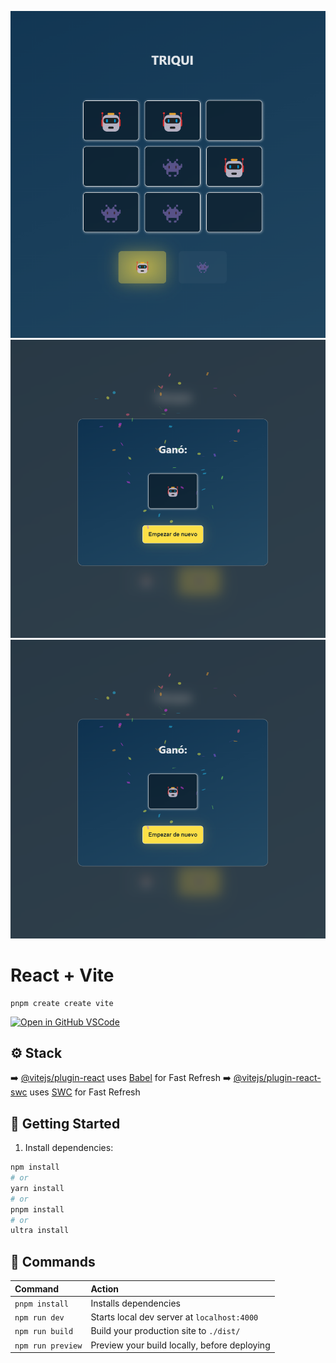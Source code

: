 ![Home](/src/assets/Home.png)
![Winner](/src/assets/Winner.png)
![Empate](/src/assets/Winner.png)

# React + Vite  

```
pnpm create create vite
```

[![Open in GitHub VSCode](https://github.com/codespaces/badge.svg)](https://vscode.dev/github/branfon1/landing-lavelada)

## ⚙️ Stack

➡️ [@vitejs/plugin-react](https://github.com/vitejs/vite-plugin-react/blob/main/packages/plugin-react/README.md) uses [Babel](https://babeljs.io/) for Fast Refresh
➡️ [@vitejs/plugin-react-swc](https://github.com/vitejs/vite-plugin-react-swc) uses [SWC](https://swc.rs/) for Fast Refresh

## 🚀 Getting Started

1. Install dependencies:

```bash
npm install
# or
yarn install
# or
pnpm install
# or
ultra install
```

## 🧞 Commands

| Command                   | Action                                           |
| :------------------------ | :----------------------------------------------- |
| `pnpm install`            | Installs dependencies                            |
| `npm run dev`             | Starts local dev server at `localhost:4000`      |
| `npm run build`           | Build your production site to `./dist/`          |
| `npm run preview`         | Preview your build locally, before deploying     |